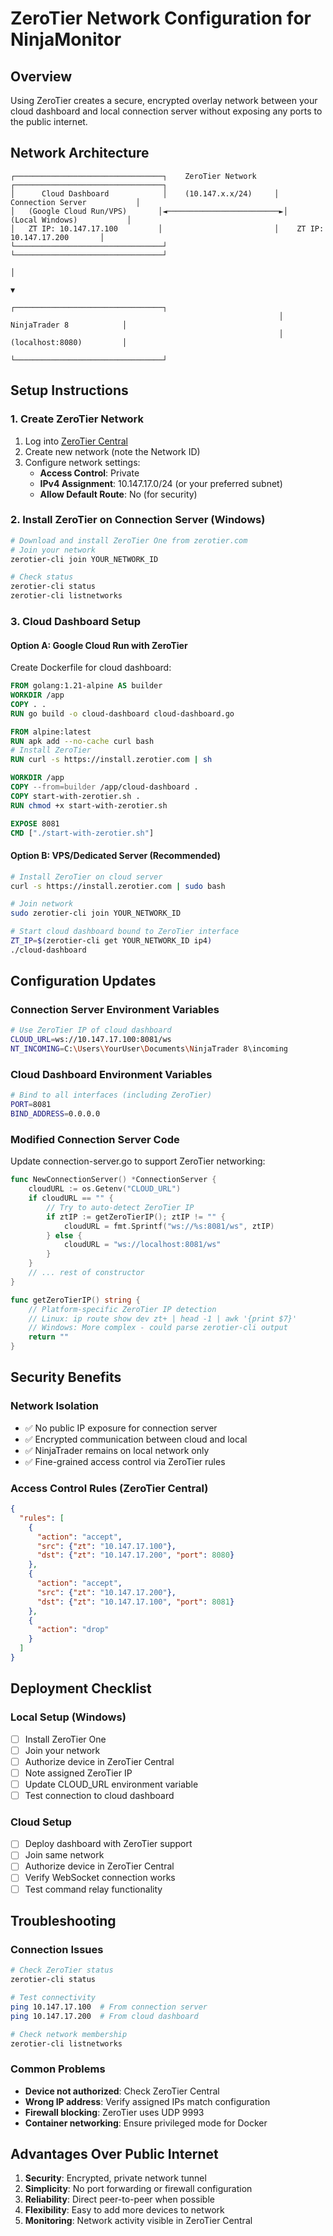 # ZeroTier Network Configuration for NinjaMonitor

## Overview
Using ZeroTier creates a secure, encrypted overlay network between your cloud dashboard and local connection server without exposing any ports to the public internet.

## Network Architecture
```
┌─────────────────────────────────┐    ZeroTier Network     ┌─────────────────────────────────┐
│      Cloud Dashboard            │    (10.147.x.x/24)     │    Connection Server           │
│   (Google Cloud Run/VPS)       │◄─────────────────────────►│      (Local Windows)           │
│   ZT IP: 10.147.17.100         │                         │    ZT IP: 10.147.17.200       │
└─────────────────────────────────┘                         └─────────────────────────────────┘
                                                                             │
                                                                             ▼
                                                            ┌─────────────────────────────────┐
                                                            │        NinjaTrader 8            │
                                                            │       (localhost:8080)         │
                                                            └─────────────────────────────────┘
```

## Setup Instructions

### 1. Create ZeroTier Network
1. Log into [ZeroTier Central](https://my.zerotier.com)
2. Create new network (note the Network ID)
3. Configure network settings:
   - **Access Control**: Private
   - **IPv4 Assignment**: 10.147.17.0/24 (or your preferred subnet)
   - **Allow Default Route**: No (for security)

### 2. Install ZeroTier on Connection Server (Windows)
```bash
# Download and install ZeroTier One from zerotier.com
# Join your network
zerotier-cli join YOUR_NETWORK_ID

# Check status
zerotier-cli status
zerotier-cli listnetworks
```

### 3. Cloud Dashboard Setup

#### Option A: Google Cloud Run with ZeroTier
Create Dockerfile for cloud dashboard:
```dockerfile
FROM golang:1.21-alpine AS builder
WORKDIR /app
COPY . .
RUN go build -o cloud-dashboard cloud-dashboard.go

FROM alpine:latest
RUN apk add --no-cache curl bash
# Install ZeroTier
RUN curl -s https://install.zerotier.com | sh

WORKDIR /app
COPY --from=builder /app/cloud-dashboard .
COPY start-with-zerotier.sh .
RUN chmod +x start-with-zerotier.sh

EXPOSE 8081
CMD ["./start-with-zerotier.sh"]
```

#### Option B: VPS/Dedicated Server (Recommended)
```bash
# Install ZeroTier on cloud server
curl -s https://install.zerotier.com | sudo bash

# Join network
sudo zerotier-cli join YOUR_NETWORK_ID

# Start cloud dashboard bound to ZeroTier interface
ZT_IP=$(zerotier-cli get YOUR_NETWORK_ID ip4)
./cloud-dashboard
```

## Configuration Updates

### Connection Server Environment Variables
```bash
# Use ZeroTier IP of cloud dashboard
CLOUD_URL=ws://10.147.17.100:8081/ws
NT_INCOMING=C:\Users\YourUser\Documents\NinjaTrader 8\incoming
```

### Cloud Dashboard Environment Variables
```bash
# Bind to all interfaces (including ZeroTier)
PORT=8081
BIND_ADDRESS=0.0.0.0
```

### Modified Connection Server Code
Update connection-server.go to support ZeroTier networking:

```go
func NewConnectionServer() *ConnectionServer {
    cloudURL := os.Getenv("CLOUD_URL")
    if cloudURL == "" {
        // Try to auto-detect ZeroTier IP
        if ztIP := getZeroTierIP(); ztIP != "" {
            cloudURL = fmt.Sprintf("ws://%s:8081/ws", ztIP)
        } else {
            cloudURL = "ws://localhost:8081/ws"
        }
    }
    // ... rest of constructor
}

func getZeroTierIP() string {
    // Platform-specific ZeroTier IP detection
    // Linux: ip route show dev zt+ | head -1 | awk '{print $7}'
    // Windows: More complex - could parse zerotier-cli output
    return ""
}
```

## Security Benefits

### Network Isolation
- ✅ No public IP exposure for connection server
- ✅ Encrypted communication between cloud and local
- ✅ NinjaTrader remains on local network only
- ✅ Fine-grained access control via ZeroTier rules

### Access Control Rules (ZeroTier Central)
```json
{
  "rules": [
    {
      "action": "accept",
      "src": {"zt": "10.147.17.100"},
      "dst": {"zt": "10.147.17.200", "port": 8080}
    },
    {
      "action": "accept", 
      "src": {"zt": "10.147.17.200"},
      "dst": {"zt": "10.147.17.100", "port": 8081}
    },
    {
      "action": "drop"
    }
  ]
}
```

## Deployment Checklist

### Local Setup (Windows)
- [ ] Install ZeroTier One
- [ ] Join your network
- [ ] Authorize device in ZeroTier Central
- [ ] Note assigned ZeroTier IP
- [ ] Update CLOUD_URL environment variable
- [ ] Test connection to cloud dashboard

### Cloud Setup
- [ ] Deploy dashboard with ZeroTier support
- [ ] Join same network
- [ ] Authorize device in ZeroTier Central  
- [ ] Verify WebSocket connection works
- [ ] Test command relay functionality

## Troubleshooting

### Connection Issues
```bash
# Check ZeroTier status
zerotier-cli status

# Test connectivity
ping 10.147.17.100  # From connection server
ping 10.147.17.200  # From cloud dashboard

# Check network membership
zerotier-cli listnetworks
```

### Common Problems
- **Device not authorized**: Check ZeroTier Central
- **Wrong IP address**: Verify assigned IPs match configuration
- **Firewall blocking**: ZeroTier uses UDP 9993
- **Container networking**: Ensure privileged mode for Docker

## Advantages Over Public Internet
1. **Security**: Encrypted, private network tunnel
2. **Simplicity**: No port forwarding or firewall configuration
3. **Reliability**: Direct peer-to-peer when possible
4. **Flexibility**: Easy to add more devices to network
5. **Monitoring**: Network activity visible in ZeroTier Central